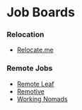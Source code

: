 # Job Boards

### Relocation

* [Relocate.me](https://relocate.me/)

### Remote Jobs

* [Remote Leaf](https://remoteleaf.com/whoishiring)
* [Remotive](https://remotive.io/)
* [Working Nomads](https://www.workingnomads.co/jobs)



